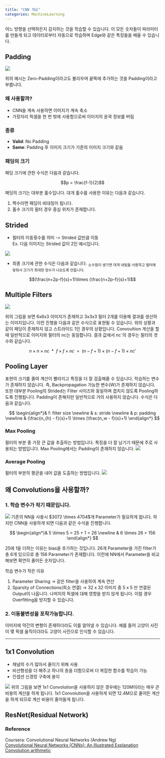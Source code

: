 ```yaml
---
title: "CNN 개요"
categories: MachineLearning
---
```

어느 방향을 선택하든지 감지하는 것을 학습할 수 있습니다. 이 모든 숫자들이 파라미터를 만들게 되고 데이터로부터 자동으로 학습하며 Edge와 같은 특징들을 배울 수 있습니다.

## Padding
<img src="/assets/images/padding_example.PNG">

위의 예시는 Zero-Padding이라고도 불리우며 끝쪽에 추가하는 것을 Padding이라고 부릅니다.

### 왜 사용할까?
- CNN을 계속 사용하면 이미지가 계속 축소
- 가장자리 픽셀을 한 번 밖에 사용함으로써 이미지의 윤곽 정보를 버림

### 종류
- **Valid**: No Padding
- **Same**: Padding 후 이미지 크기가 기존의 이미지 크기와 같음

### 패딩의 크기
패딩 크기에 관한 수식은 다음과 같습니다. 

$$p = \frac{f-1}{2}$$

패딩의 크기는 대부분 홀수입니다. 대개 홀수를 사용한 이유는 다음과 같습니다.
1. 짝수라면 패딩이 비대칭이 됩니다.
2. 홀수 크기의 필터 경우 중심 위치가 존재합니다.

## Strided

- 필터의 이동횟수를 의미 -> Strided 값만큼 이동<br>
  Ex. 다음 이미지는 Strided 값이 2인 예시입니다.
<img src="/assets/images/no_padding_strides.gif">

- 최종 크기에 관한 수식은 다음과 같습니다.
<sub>소수점이 생기면 대개 내림을 사용하고 필터에 맞춰서 크기가 최대한 정수가 나오도록 만듭니다.</sub>
  
$$(\frac{n+2p-f}{s}+1)\times (\frac{n+2p-f}{s}+1)$$

## Multiple Filters
<img src="/assets/images/multiple_filters.PNG">

위의 그림을 보면 6x6x3 이미지가 존재하고 3x3x3 필터 2개를 이용해 결과를 생산하는 이미지입니다.
이런 진행을 다음과 같은 수식으로 표현될 수 있습니다. 위의 상황과 같이 패딩이 존재하지 않고 스트라이드 1인 경우의 상황입니다.
Convoultion 게산을 할 때 일반적으로 이미지와 필터의 nc는 동일합니다. 결과 값에서 nc`의 경우는 필터의 갯수와 같습니다.

$$n\times n \times nc \enspace \ast \enspace f\times f \times nc \enspace= \enspace(n-f+1)\times (n-f+1)\times n{c}'$$

## Pooling Layer
표현의 크기를 줄여 계산이 빨라지고 특징을 더 잘 검출해줄 수 있습니다. 학습하는 변수가 존재하지 않습니다. 즉, Backpropagation 가능한 변수(W)가 존재하지 않습니다.
또한 대부분 Pooling의 Strided는 Filter 사이즈와 동일하며 겹치지 않도록 Pooling하도록 진행됩니다. Padding이 존해지만 일반적으로 거의 사용하지 않습니다. 수식은 다음과 같습니다.

$$
\begin{align*}&
f: filter size \newline &
s: stride \newline &
p: padding \newline &
(\frac{n_{h} - f}{s}+1) \times  (\frac{n_w - f}{s}+1)
\end{align*}
$$

### Max Pooling
필터의 부분 중 가장 큰 값을 추출하는 방법입니다. 특징을 더 잘 남기기 때문에 주로 사용되는 방법입니다.
Max Pooling에서는 Padding이 존재하지 않습니다.
<img src="/assets/images/max_pooling.PNG">

### Average Pooling
필터의 부분의 평균을 내어 값을 도출하는 방법입니다.
<img src="/assets/images/average_pooling.PNG">

## 왜 Convolutions을 사용할까?
### 1. 학습 변수가 작기 때문입니다.
<img src="/assets/images/why_cnn.PNG">
기존의 NN을 사용시 $3072 \times 4704$개 Parameter가 필요하게 됩니다. 하지만 CNN을 사용하게 되면 다음과 같은 수식을 진행합니다.

$$
\begin{align*}&
5 \times 5 = 25 + 1 = 26 \newline &
6 \times 26 = 156 
\end{align*}
$$

25에 1을 더하는 이유는 bias을 추가하는 것입니다. 26개 Parameter을 가진 filter가 총 6개 있으므로 총 156 Parameter가 존재합니다.
이전에 NN에서 Parameter을 비교해보면 확연히 줄어든 숫자입니다.

학습 변수가 작은 이유
1. Parameter Sharing -> 같은 filter을 사용하여 계속 연산
2. Sparsity of Connections(희소 연결) -> 32 x 32 이미지 중 5 x 5 만  연결된 Output이 나옵니다. 나머지의 픽셀에 대해 영향을 받지 않게 됩니다. 이럴 경우 Overfitting을 방지할 수 있습니다.

### 2. 이동불변성을 포착가능합니다.
이미지에 약간의 변형이 존재하더라도 이를 알아낼 수 있습니다. 예를 들어 고양이 사진이 몇 픽셀 움직이더라도 고양이 사진으로 인식할 수 있습니다.


--------------------------------

## 1x1 Convolution
- 채널의 수가 많아서 줄이기 위해 사용
- 비선형성을 더 해주고 하나의 층을 더함으로써 더 복잡한 함수를 학습이 가능
- 인셉션 신경망 구축에 용이

<img src="/assets/images/1x1_cnn.jpg">
위의 그림을 보면 1x1 Convolution을 사용하지 않은 경우에는 120M이라는 매우 큰 비용의 계산을 하게 됩니다. 
1x1 Convolution을 사용하게 되면 12.4M으로 줄어든 계산을 하게 되므로 계산 비용이 줄어들게 됩니다.


## ResNet(Residual Network)


### Reference
Coursera:  Convolutional Neural Networks (Andrew Ng)<br>
[Convolutional Neural Networks (CNNs): An Illustrated Explanation](https://blog.xrds.acm.org/2016/06/convolutional-neural-networks-cnns-illustrated-explanation/)<br>
[Convolution arithmetic](https://github.com/vdumoulin/conv_arithmetic)
